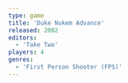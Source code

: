 ```yaml
---
type: game
title: 'Duke Nukem Advance'
released: 2002
editors: 
  - 'Take Two'
players: 4
genres:
  - 'First Person Shooter (FPS)'
---
```

